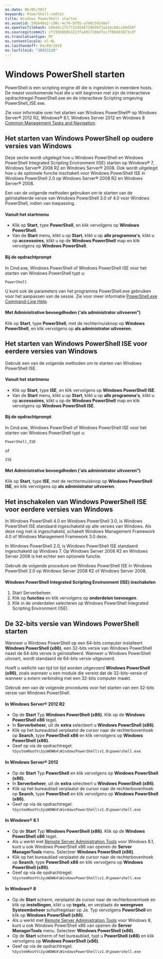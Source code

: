 ```yaml
---
ms.date: 06/05/2017
keywords: PowerShell-cmdlet
title: Windows PowerShell starten
ms.assetid: 59b649a2-c90c-4cf4-bf95-a740c59148e7
ms.openlocfilehash: b56ddc2f577225646729b99f3a2abcb8cc60d307
ms.sourcegitcommit: cf195b090b3223fa4917206dfec7f0b603873cdf
ms.translationtype: MT
ms.contentlocale: nl-NL
ms.lasthandoff: 04/09/2018
ms.locfileid: "30953120"
---
```

# <a name="starting-windows-powershell"></a>Windows PowerShell starten
PowerShell is een scripting engine dll die is ingesloten in meerdere hosts.  De meest voorkomende host die u wilt beginnen met zijn de interactieve opdrachtregel PowerShell.exe en de interactieve Scripting omgeving PowerShell_ISE.exe.

Zie voor informatie over het starten van Windows PowerShell® op Windows Server® 2012 R2, Windows® 8.1, Windows Server 2012 en Windows 8 [Common Management Tasks and Navigation](http://technet.microsoft.com/library/hh831491.aspx).

## <a name="how-to-start-windows-powershell-on-earlier-versions-of-windows"></a>Het starten van Windows PowerShell op oudere versies van Windows

Deze sectie wordt uitgelegd hoe u Windows PowerShell en Windows PowerShell Integrated Scripting Environment (ISE) starten op Windows® 7, Windows Server® 2008 R2 en Windows Server® 2008. Ook wordt uitgelegd hoe u de optionele functie inschakelt voor Windows PowerShell ISE in Windows PowerShell 2.0 op Windows Server® 2008 R2 en Windows Server® 2008.

Een van de volgende methoden gebruiken om te starten van de geïnstalleerde versie van Windows PowerShell 3.0 of 4.0 voor Windows PowerShell, indien van toepassing.

#### <a name="from-the-start-menu"></a>Vanuit het startmenu

- Klik op **Start**, type **PowerShell**, en klik vervolgens op **Windows PowerShell**.
- Van de **Start** menu, klikt u op **Start**, klikt u op **alle programma's**, klikt u op **accessoires**, klikt u op de **Windows PowerShell**  map en klik vervolgens op **Windows PowerShell**.

#### <a name="at-the-command-prompt"></a>Bij de opdrachtprompt

In Cmd.exe, Windows PowerShell of Windows PowerShell ISE voor het starten van Windows PowerShell typt u:

```
PowerShell
```

U kunt ook de parameters van het programma PowerShell.exe gebruiken voor het aanpassen van de sessie. Zie voor meer informatie [PowerShell.exe Command-Line Help](../core-powershell/console/PowerShell.exe-Command-Line-Help.md).

#### <a name="with-administrative-privileges-run-as-administrator"></a>Met Administrative bevoegdheden ('als administrator uitvoeren")

Klik op **Start**, type **PowerShell**, met de rechtermuisknop op **Windows PowerShell**, en klik vervolgens op **als administrator uitvoeren**.

## <a name="how-to-start-windows-powershell-ise-on-earlier-releases-of-windows"></a>Het starten van Windows PowerShell ISE voor eerdere versies van Windows

Gebruik een van de volgende methoden om te starten van Windows PowerShell ISE.

#### <a name="from-the-start-menu"></a>Vanuit het startmenu

- Klik op **Start**, type **ISE**, en klik vervolgens op **Windows PowerShell ISE**.
- Van de **Start** menu, klikt u op **Start**, klikt u op **alle programma's**, klikt u op **accessoires**, klikt u op de **Windows PowerShell**  map en klik vervolgens op **Windows PowerShell ISE**.

#### <a name="at-the-command-prompt"></a>Bij de opdrachtprompt

In Cmd.exe, Windows PowerShell of Windows PowerShell ISE voor het starten van Windows PowerShell typt u:

```
PowerShell_ISE
```

of

```
ISE
```

#### <a name="with-administrative-privileges-run-as-administrator"></a>Met Administrative bevoegdheden ('als administrator uitvoeren")

Klik op **Start**, type **ISE**, met de rechtermuisknop op **Windows PowerShell ISE**, en klik vervolgens op **als administrator uitvoeren**.

## <a name="how-to-enable-windows-powershell-ise-on-earlier-releases-of-windows"></a>Het inschakelen van Windows PowerShell ISE voor eerdere versies van Windows

In Windows PowerShell 4.0 en Windows PowerShell 3.0, is Windows PowerShell ISE standaard ingeschakeld op alle versies van Windows. Als deze nog niet is ingeschakeld, schakelt Windows Management Framework 4.0 of Windows Management Framework 3.0 deze.

In Windows PowerShell 2.0, is Windows PowerShell ISE standaard ingeschakeld op Windows 7. Op Windows Server 2008 R2 en Windows Server 2008 is het echter een optionele functie.

Gebruik de volgende procedure om Windows PowerShell ISE in Windows PowerShell 2.0 op Windows Server 2008 R2 of Windows Server 2008.

#### <a name="to-enable-windows-powershell-integrated-scripting-environment-ise"></a>Windows PowerShell Integrated Scripting Environment (ISE) inschakelen

1. Start Serverbeheer.
2. Klik op **functies** en klik vervolgens op **onderdelen toevoegen**.
3. Klik in de onderdelen selecteren op Windows PowerShell Integrated Scripting Environment (ISE).

## <a name="starting-the-32-bit-version-of-windows-powershell"></a>De 32-bits versie van Windows PowerShell starten

Wanneer u Windows PowerShell op een 64-bits computer installeert **Windows PowerShell (x86)**, een 32-bits versie van Windows PowerShell naast de 64-bits versie is geïnstalleerd. Wanneer u Windows PowerShell uitvoert, wordt standaard de 64-bits versie uitgevoerd.

Hoeft u wellicht van tijd tot tijd worden uitgevoerd **Windows PowerShell (x86)**, zoals wanneer u een module die vereist dat de 32-bits-versie of wanneer u extern verbinding met een 32-bits computer maakt.

Gebruik een van de volgende procedures voor het starten van een 32-bits versie van Windows PowerShell.

#### <a name="in-windows-server-2012-r2"></a>In Windows Server® 2012 R2

- Op de **Start** Typ **Windows PowerShell (x86)**. Klik op de **Windows PowerShell x86** tegel.
- In **Serverbeheer**, uit de **extra** selecteert u **Windows PowerShell (x86)**.
- Klik op het bureaublad verplaatst de cursor naar de rechterbovenhoek op **Search**, type **PowerShell x86** en klik vervolgens op **Windows PowerShell (x86)**.
- Geef op via de opdrachtregel: `%SystemRoot%\SysWOW64\WindowsPowerShell\v1.0\powershell.exe`

#### <a name="in-windows-server-2012"></a>In Windows Server® 2012

- Op de **Start** Typ **PowerShell** en klik vervolgens op **Windows PowerShell (x86)**.
- In **Serverbeheer**, uit de **extra** selecteert u **Windows PowerShell (x86)**.
- Klik op het bureaublad verplaatst de cursor naar de rechterbovenhoek op **Search**, type **PowerShell** en klik vervolgens op **Windows PowerShell (x86)**.
- Geef op via de opdrachtregel: `%SystemRoot%\SysWOW64\WindowsPowerShell\v1.0\powershell.exe`

#### <a name="in-windows-81"></a>In Windows® 8.1

- Op de **Start** Typ **Windows PowerShell (x86)**. Klik op de **Windows PowerShell x86** tegel.
- Als u werkt met [Remote Server Administration Tools](http://go.microsoft.com/fwlink/?LinkID=304145) voor Windows 8.1, kunt u ook Windows PowerShell x86 van openen de **Server ManagerTools** menu.
  Selecteer **Windows PowerShell (x86)**.
- Klik op het bureaublad verplaatst de cursor naar de rechterbovenhoek op **Search**, type **PowerShell x86** en klik vervolgens op **Windows PowerShell (x86)**.
- Geef op via de opdrachtregel: `%SystemRoot%\SysWOW64\WindowsPowerShell\v1.0\powershell.exe`

#### <a name="in-windows-8"></a>In Windows® 8

- Op de **Start** scherm, verplaatst de cursor naar de rechterbovenhoek en klik op **instellingen**, klikt u op **tegels**, en verplaats de **weergeven Systeembeheer** schuifregelaar op Ja. Typ vervolgens **PowerShell** en klik op **Windows PowerShell (x86)**.
- Als u werkt met [Remote Server Administration Tools](http://www.microsoft.com/download/details.aspx?id=28972) voor Windows 8, kunt u ook Windows PowerShell x86 van openen de **Server ManagerTools** menu. Selecteer **Windows PowerShell (x86)**.
- Op de **Start** scherm of het bureaublad, typt u **PowerShell (x86)** en klik vervolgens op **Windows PowerShell (x86)**.
- Geef op via de opdrachtregel: `%SystemRoot%\SysWOW64\WindowsPowerShell\v1.0\powershell.exe`
